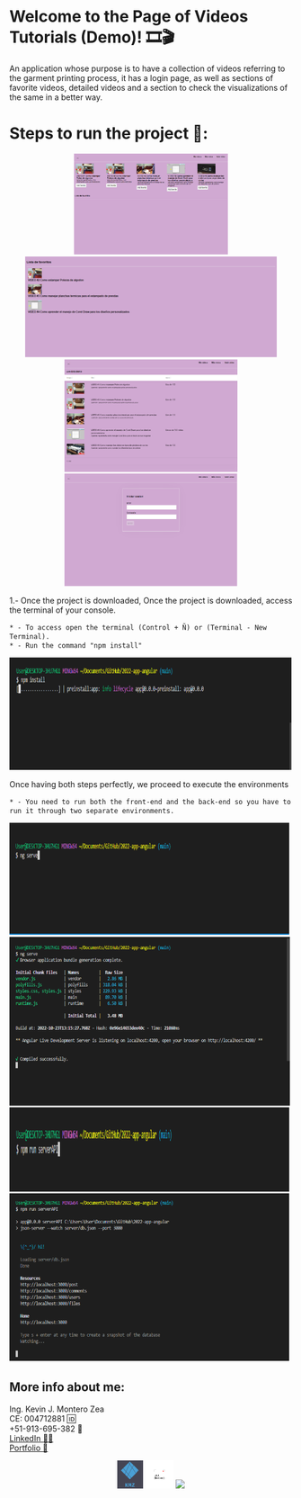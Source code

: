 # Welcome to the Page of Videos Tutorials (Demo)! 🎞🎬
An application whose purpose is to have a collection of videos referring to the garment printing process, 
it has a login page, as well as sections of favorite videos, detailed videos and a section to check the visualizations of the same in a better way.

# Steps to run the project 🚨:
<p align="center">
  <img height="180"src="src/app/img/1.png" />
  <img height="180" src="src/app/img/2.png" />
  <img height="200" src="src/app/img/3.png" />
  <img height=200" src="src/app/img/4.png" />
</p>
                                          
1.- Once the project is downloaded, Once the project is downloaded, access the terminal of your console.

    * - To access open the terminal (Control + Ñ) or (Terminal - New Terminal).
    * - Run the command "npm install"
   
<p align="center">
  <img height="200" src="src/app/img/5.png" />
</p>
                                           
Once having both steps perfectly, we proceed to execute the environments

    * - You need to run both the front-end and the back-end so you have to run it through two separate environments.

<p>
<img height="200" width="500"src="src/app/img/6.png" />
<img height="300" width="500" src="src/app/img/7.png" />
<img height="150" width="500" src="src/app/img/8.png" />   
<img height="300" width="500" src="src/app/img/9.png" />  
</p>
                                    
## More info about me: 
<div id="badges" >
Ing. Kevin J. Montero Zea 
</div>
<div id="badges" >
CE: 004712881 🆔
</div>
<div id="badges" >
+51-913-695-382 📱
</div>
<div id="badges" >
<a href="https://www.linkedin.com/in/kevin913montero/">
    LinkedIn 👨‍🦰
  </a>
</div>
<div id="badges" >
<a href="https://portfoliokjmz.netlify.app/">
    Portfolio 💼
  </a>
</div>


<p align="center">
<img height="50" src="src/app/img/logo2.png" />
<img height="50" src="src/app/img/logo3.png" />
<img height="50" src="src/app/img/Sin título.png" />
</p>
